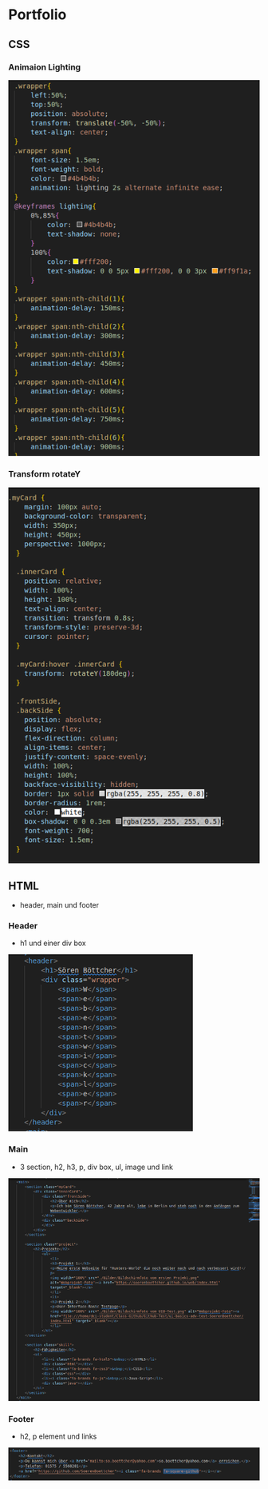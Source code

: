 # Portfolio 

##  CSS

### Animaion Lighting

![Lighting Text](<README-Images/Bildschirmfoto vom 2024-02-07 10-15-55.png>)

### Transform rotateY

![Card rotate](<README-Images/Bildschirmfoto vom 2024-02-07 10-24-14.png>)

## HTML

 - header, main und footer

 ### Header

 - h1 und einer div box

![header](<README-Images/Bildschirmfoto vom 2024-02-07 11-19-14.png>)

 ### Main

 - 3 section, h2, h3, p, div box, ul, image und link

![main](<README-Images/Bildschirmfoto vom 2024-02-07 11-16-29.png>)

 ### Footer

 - h2, p element und links

![footer](<README-Images/Bildschirmfoto vom 2024-02-07 11-20-50.png>)